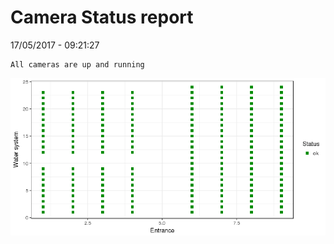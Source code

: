 Camera Status report
================
17/05/2017 - 09:21:27

    All cameras are up and running

![](camreport_files/figure-markdown_github/unnamed-chunk-2-1.png)
